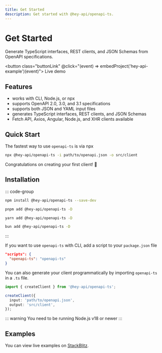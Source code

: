 ```yaml
---
title: Get Started
description: Get started with @hey-api/openapi-ts.
---
```


<script setup>
import { embedProject } from '../embed'
</script>

# Get Started

Generate TypeScript interfaces, REST clients, and JSON Schemas from OpenAPI specifications.

<button class="buttonLink" @click="(event) => embedProject('hey-api-example')(event)">
Live demo
</button>

## Features

- works with CLI, Node.js, or npx
- supports OpenAPI 2.0, 3.0, and 3.1 specifications
- supports both JSON and YAML input files
- generates TypeScript interfaces, REST clients, and JSON Schemas
- Fetch API, Axios, Angular, Node.js, and XHR clients available

## Quick Start

The fastest way to use `openapi-ts` is via npx

```sh
npx @hey-api/openapi-ts -i path/to/openapi.json -o src/client
```

Congratulations on creating your first client! 🎉

## Installation

::: code-group

```sh [npm]
npm install @hey-api/openapi-ts --save-dev
```

```sh [pnpm]
pnpm add @hey-api/openapi-ts -D
```

```sh [yarn]
yarn add @hey-api/openapi-ts -D
```

```sh [bun]
bun add @hey-api/openapi-ts -D
```

:::

If you want to use `openapi-ts` with CLI, add a script to your `package.json` file

```json
"scripts": {
  "openapi-ts": "openapi-ts"
}
```

You can also generate your client programmatically by importing `openapi-ts` in a `.ts` file.

```ts
import { createClient } from '@hey-api/openapi-ts';

createClient({
  input: 'path/to/openapi.json',
  output: 'src/client',
});
```

::: warning
You need to be running Node.js v18 or newer
:::

## Examples

You can view live examples on [StackBlitz](https://stackblitz.com/orgs/github/hey-api/collections/openapi-ts-examples).

